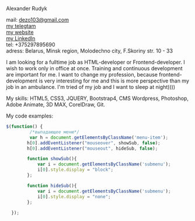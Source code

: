 Alexander Rudyk  

mail: dezo103@gmail.com  
[my telegtam](https://t.me/dezo103)  
[my website](http://myfrontend.by)  
[my LinkedIn](https://www.linkedin.com/in/alexander-rudyk-5369a116a)  
tel: +375297895690  
adress: Belarus, Minsk region, Molodechno city, F.Skoriny str. 10 - 33  

I am looking for a fulltime job as HTML-developer or Frontend-developer. I wish to work only in office at once. Training and continuous development are important for me. I want to change my profession, because frontend-development is very interesting for me and this is more perspective than my job in an ambulance. I'm tried of my job and I want to sleep at night))))

My skills: HTML5, CSS3, JQUERY, Bootstrap4, CMS Wordpress, Photoshop, Adobe Animate, 3D MAX, CorelDraw, Git.

My code examples:  
```javascript
$(function() {
         /*выпадающее меню*/
         var h = document.getElementsByClassName('menu-item');
	    h[0].addEventListener("mouseover", showSub, false);
	    h[0].addEventListener("mouseout", hideSub, false);

	    function showSub(){
	    	var i = document.getElementsByClassName('submenu');
	    	i[0].style.display = "block";
	    };

	    function hideSub(){
	    	var i = document.getElementsByClassName('submenu');
	    	i[0].style.display = "none";
	    };
  
  });

```